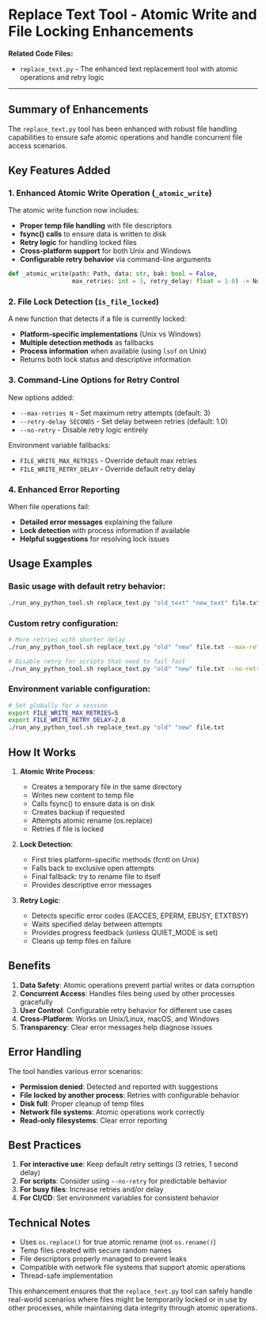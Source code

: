 <!--
This Source Code Form is subject to the terms of the Mozilla Public
License, v. 2.0. If a copy of the MPL was not distributed with this
file, You can obtain one at https://mozilla.org/MPL/2.0/.

Replace Text Tool - Atomic Write and File Locking Enhancements

Author: Vaibhav-api-code
Co-Author: Claude Code (https://claude.ai/code)
Created: 2025-07-20
Updated: 2025-07-20
License: Mozilla Public License 2.0 (MPL-2.0)
-->

# Replace Text Tool - Atomic Write and File Locking Enhancements

**Related Code Files:**
- `replace_text.py` - The enhanced text replacement tool with atomic operations and retry logic

---

## Summary of Enhancements

The `replace_text.py` tool has been enhanced with robust file handling capabilities to ensure safe atomic operations and handle concurrent file access scenarios.

## Key Features Added

### 1. Enhanced Atomic Write Operation (`_atomic_write`)

The atomic write function now includes:
- **Proper temp file handling** with file descriptors
- **fsync() calls** to ensure data is written to disk
- **Retry logic** for handling locked files
- **Cross-platform support** for both Unix and Windows
- **Configurable retry behavior** via command-line arguments

```python
def _atomic_write(path: Path, data: str, bak: bool = False, 
                  max_retries: int = 3, retry_delay: float = 1.0) -> None
```

### 2. File Lock Detection (`is_file_locked`)

A new function that detects if a file is currently locked:
- **Platform-specific implementations** (Unix vs Windows)
- **Multiple detection methods** as fallbacks
- **Process information** when available (using `lsof` on Unix)
- Returns both lock status and descriptive information

### 3. Command-Line Options for Retry Control

New options added:
- `--max-retries N` - Set maximum retry attempts (default: 3)
- `--retry-delay SECONDS` - Set delay between retries (default: 1.0)
- `--no-retry` - Disable retry logic entirely

Environment variable fallbacks:
- `FILE_WRITE_MAX_RETRIES` - Override default max retries
- `FILE_WRITE_RETRY_DELAY` - Override default retry delay

### 4. Enhanced Error Reporting

When file operations fail:
- **Detailed error messages** explaining the failure
- **Lock detection** with process information if available
- **Helpful suggestions** for resolving lock issues

## Usage Examples

### Basic usage with default retry behavior:
```bash
./run_any_python_tool.sh replace_text.py "old_text" "new_text" file.txt
```

### Custom retry configuration:
```bash
# More retries with shorter delay
./run_any_python_tool.sh replace_text.py "old" "new" file.txt --max-retries 10 --retry-delay 0.5

# Disable retry for scripts that need to fail fast
./run_any_python_tool.sh replace_text.py "old" "new" file.txt --no-retry
```

### Environment variable configuration:
```bash
# Set globally for a session
export FILE_WRITE_MAX_RETRIES=5
export FILE_WRITE_RETRY_DELAY=2.0
./run_any_python_tool.sh replace_text.py "old" "new" file.txt
```

## How It Works

1. **Atomic Write Process**:
   - Creates a temporary file in the same directory
   - Writes new content to temp file
   - Calls fsync() to ensure data is on disk
   - Creates backup if requested
   - Attempts atomic rename (os.replace)
   - Retries if file is locked

2. **Lock Detection**:
   - First tries platform-specific methods (fcntl on Unix)
   - Falls back to exclusive open attempts
   - Final fallback: try to rename file to itself
   - Provides descriptive error messages

3. **Retry Logic**:
   - Detects specific error codes (EACCES, EPERM, EBUSY, ETXTBSY)
   - Waits specified delay between attempts
   - Provides progress feedback (unless QUIET_MODE is set)
   - Cleans up temp files on failure

## Benefits

1. **Data Safety**: Atomic operations prevent partial writes or data corruption
2. **Concurrent Access**: Handles files being used by other processes gracefully
3. **User Control**: Configurable retry behavior for different use cases
4. **Cross-Platform**: Works on Unix/Linux, macOS, and Windows
5. **Transparency**: Clear error messages help diagnose issues

## Error Handling

The tool handles various error scenarios:
- **Permission denied**: Detected and reported with suggestions
- **File locked by another process**: Retries with configurable behavior
- **Disk full**: Proper cleanup of temp files
- **Network file systems**: Atomic operations work correctly
- **Read-only filesystems**: Clear error reporting

## Best Practices

1. **For interactive use**: Keep default retry settings (3 retries, 1 second delay)
2. **For scripts**: Consider using `--no-retry` for predictable behavior
3. **For busy files**: Increase retries and/or delay
4. **For CI/CD**: Set environment variables for consistent behavior

## Technical Notes

- Uses `os.replace()` for true atomic rename (not `os.rename()`)
- Temp files created with secure random names
- File descriptors properly managed to prevent leaks
- Compatible with network file systems that support atomic operations
- Thread-safe implementation

This enhancement ensures that the `replace_text.py` tool can safely handle real-world scenarios where files might be temporarily locked or in use by other processes, while maintaining data integrity through atomic operations.